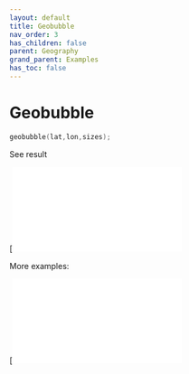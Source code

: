```yaml
---
layout: default
title: Geobubble
nav_order: 3
has_children: false
parent: Geography
grand_parent: Examples
has_toc: false
---
```

# Geobubble

```cpp
geobubble(lat,lon,sizes);
```


See result

[![e../../../examples/geography/geobubble/geobubble_1.cppg)](examples/geography/geobubble/geobubble_1.cpp)

More examples:
    
[![e../../../examples/geography/geobubble/geobubble_2.cppumb.png)](examples/geography/geobubble/geobubble_2.cpp)

  


